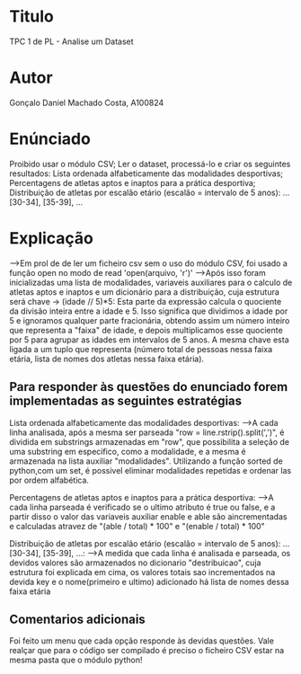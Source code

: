 # Titulo

TPC 1 de PL - Analise um Dataset

# Autor

Gonçalo Daniel Machado Costa, A100824

# Enúnciado

Proibido usar o módulo CSV;
Ler o dataset, processá-lo e criar os seguintes resultados:
    Lista ordenada alfabeticamente das modalidades desportivas;
    Percentagens de atletas aptos e inaptos para a prática desportiva;
    Distribuição de atletas por escalão etário (escalão = intervalo de 5 anos): ... [30-34], [35-39], ...

# Explicação

-->Em prol de de ler um ficheiro csv sem o uso do módulo CSV, foi usado a função open no modo de read 'open(arquivo, 'r')'
-->Após isso foram inicializadas uma lista de modalidades, variaveis auxiliares para o calculo de atletas aptos e inaptos e um dicionário para a distribuição, cuja estrutura será chave -> (idade // 5)*5: Esta parte da expressão calcula o quociente da divisão inteira entre a idade e 5. Isso significa que dividimos a idade por 5 e ignoramos qualquer parte fracionária, obtendo assim um número inteiro que representa a "faixa" de idade, e depois multiplicamos esse quociente por 5 para agrupar as idades em intervalos de 5 anos. A mesma chave esta ligada a um tuplo que representa (número total de pessoas nessa faixa etária, lista de nomes dos atletas nessa faixa etária).

## Para responder às questões do enunciado forem implementadas as seguintes estratégias
Lista ordenada alfabeticamente das modalidades desportivas:
-->A cada linha analisada, após a mesma ser parseada "row = line.rstrip().split(',')", é dividida em substrings armazenadas em "row", que possibilita a seleção de uma substring em especifico, como a modalidade, e a mesma é armazenada na lista auxiliar "modalidades". Utilizando a função sorted de python,com um set, é possivel eliminar modalidades repetidas e ordenar las por ordem alfabética.

Percentagens de atletas aptos e inaptos para a prática desportiva:
-->A cada linha parseada é verificado se o ultimo atributo é true ou false, e a partir disso o valor das variaveis auxiliar enable e able são aincrementadas e calculadas atravez de "(able / total) * 100" e "(enable / total) * 100"

 Distribuição de atletas por escalão etário (escalão = intervalo de 5 anos): ... [30-34], [35-39], ...:
 -->A medida que cada linha é analisada e parseada, os devidos valores são armazenados no dicionario "destribuicao", cuja estrutura foi explicada em cima, os valores totais sao incrementados na devida key e o nome(primeiro e ultimo) adicionado há lista de nomes dessa faixa etária

 ## Comentarios adicionais

 Foi feito um menu que cada opção responde às devidas questões.
 Vale realçar que para o código ser compilado é preciso o ficheiro CSV estar na mesma pasta que o módulo python!
